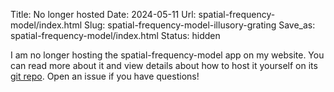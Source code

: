 Title: No longer hosted
Date: 2024-05-11
Url: spatial-frequency-model/index.html
Slug: spatial-frequency-model-illusory-grating
Save_as: spatial-frequency-model/index.html
Status: hidden

I am no longer hosting the spatial-frequency-model app on my website. You can read more about it and view details about how to host it yourself on its [git repo](https://github.com/billbrod/spatial-frequency-model/). Open an issue if you have questions!
